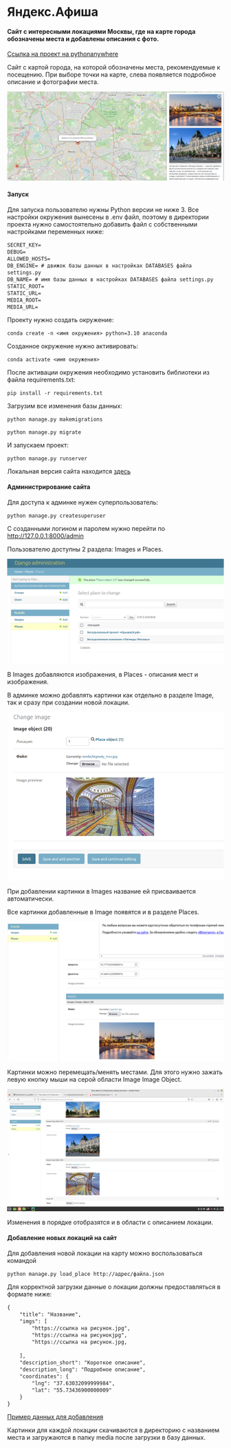 # Яндекс.Афиша

#### Сайт с интересными локациями Москвы, где на карте города обозначены места и добавлены описания с фото.

[Ссылка на проект на pythonanywhere](http://vlasikananasik.pythonanywhere.com/)

Сайт с картой города, на которой обозначены места, рекомендуемые к посещению. При выборе точки на карте, слева появляется подробное описание и фотографии места.

![](https://github.com/atskayasatana/Images/blob/6d513dd8ec3d8e83aee9ae63efa0674e2cb48ea9/main_where_to_go.png)

#### Запуск
Для запуска пользователю нужны Python версии не ниже 3. 
Все настройки окружения вынесены в .env файл, поэтому в директории проекта нужно самостоятельно добавить файл с собственными настройками переменных ниже:
```
SECRET_KEY=
DEBUG=
ALLOWED_HOSTS=
DB_ENGINE= # движок базы данных в настройках DATABASES файла settings.py
DB_NAME= # имя базы данных в настройках DATABASES файла settings.py
STATIC_ROOT=
STATIC_URL=
MEDIA_ROOT=
MEDIA_URL=

```
Проекту нужно создать окружение:
```
conda create -n <имя окружения> python=3.10 anaconda
```

Созданное окружение нужно активировать:

```
conda activate <имя окружения>
```

После активации окружения необходимо установить библиотеки из файла requirements.txt:

```
pip install -r requirements.txt
```
Загрузим все изменения базы данных:
```
python manage.py makemigrations
```
```
python manage.py migrate
```
И запускаем проект:
```
python manage.py runserver
```
Локальная версия сайта находится [здесь](http://127.0.0.1:8000/)

#### Администрирование сайта
Для доступа к админке нужен суперпользователь:
```
python manage.py createsuperuser
```
С созданными логином и паролем нужно перейти по http://127.0.0.1:8000/admin

Пользователю доступны 2 раздела: Images и Places.

![Главная](https://github.com/atskayasatana/Images/blob/6c1a4150eb13de7058472c32848690cc0d9e519d/admin_main_page.png)

В Images добавляются изображения, в Places - описания мест и изображения.

В админке можно добавлять картинки как отдельно в разделе Image, так и сразу при создании новой локации.

![Добавляем картинку](https://github.com/atskayasatana/Images/blob/6c1a4150eb13de7058472c32848690cc0d9e519d/add%20image_1.png)


При добавлении картинки в Images название ей присваивается автоматически.

Все картинки добавленные в Image появятся и в разделе Places.

![Локации](https://github.com/atskayasatana/Images/blob/6c1a4150eb13de7058472c32848690cc0d9e519d/places.png)

Картинки можно перемещать/менять местами. Для этого нужно зажать левую кнопку мыши на серой области Image Image Object. 

![Перетаскивание](https://github.com/atskayasatana/Images/blob/6c1a4150eb13de7058472c32848690cc0d9e519d/drag%20image.png)

Изменения в порядке отобразятся и в области с описанием локации.

#### Добавление новых локаций на сайт

Для добавления новой локации на карту можно воспользоваться командой 
```
python manage.py load_place http://адрес/файла.json

```

Для корректной загрузки данные о локации должны предоставляться в формате ниже:
```
{
    "title": "Название",
    "imgs": [
        "https://ссылка на рисунок.jpg",
        "https://ссылка на рисунокjpg",
        "https://ссылка на рисунок.jpg,

    ],
    "description_short": "Короткое описание",
    "description_long": "Подробное описание",
    "coordinates": {
        "lng": "37.63032099999984",
        "lat": "55.73436900000009"
    }
}

```
[Пример данных для добавления](https://raw.githubusercontent.com/devmanorg/where-to-go-places/master/places/%D0%90%D1%80%D1%82-%D0%BF%D1%80%D0%BE%D1%81%D1%82%D1%80%D0%B0%D0%BD%D1%81%D1%82%D0%B2%D0%BE%20%C2%AB%D0%91%D1%83%D0%BD%D0%BA%D0%B5%D1%80%20703%C2%BB.json)

Картинки для каждой локации скачиваются в директорию с названием места и загружаются в папку media после загрузки в базу данных.








